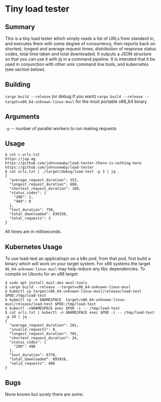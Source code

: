 # Tiny load tester

## Summary

This is a tiny load tester which simply reads a list of URLs from standard in, and executes them with some degree of consurrency, then reports back on shortest, longest and average request times, distribution of response status codes, total time taken and total downloaded. It outputs a JSON structure so that you can use it with jq in a command pipeline. It is intended that it be used in conjunction with other unix command line tools, and kubernetes (see section below).

## Building

`cargo build --release` (or debug if you want)
`cargo build --release --target=x86_64-unknown-linux-musl` for the most portable x86_64 binary


## Arguments

`-p` -- number of parallel workers to run making requests


## Usage

```
$ cat > urls.txt
https://jup.ag
https://github.com/johnsnewby/load-tester-there-is-nothing-here
https://github.com/johnsnewby/load-tester
$ cat urls.txt | ./target/debug/load-test -p 3 | jq .
{
  "average_request_duration": 353,
  "longest_request_duration": 608,
  "shortest_request_duration": 109,
  "status_codes": {
    "200": 1,
    "404": 0
  },
  "test_duration": 758,
  "total_downloaded": 836350,
  "total_requests": 3
}
```

All times are in milliseconds.

## Kubernetes Usage

To use load-test an applicatiopn on a k8s pod, from that pod, first build a binary which will work on your target system. For x86 systems the target `86_64-unknown-linux-musl` may help reduce any libc dependencies. To compile on Ubuntu for an x88 target:

```
$ sudo apt install musl-dev musl-tools
$ cargo build --release --target=x86_64-unknown-linux-musl
$ kubectl cp target/x86_64-unknown-linux-musl/release/load-test $POD:/tmp/load-test
$ kubectl cp -n $NAMESPACE  target/x86_64-unknown-linux-musl/release/load-test $POD:/tmp/load-test
$ kubectl -n$NAMESPACE exec $POD -i -- /tmp/load-test
$ cat urls.txt | kubectl -n $NAMESPACE exec $POD -i -- /tmp/load-test -p 20 | jq .
{
  "average_request_duration": 261,
  "invalid_requests": 0,
  "longest_request_duration": 701,
  "shortest_request_duration": 24,
  "status_codes": {
    "200": 498
  },
  "test_duration": 6770,
  "total_downloaded": 893910,
  "valid_requests": 498
}
```

## Bugs

None known but surely there are some.
